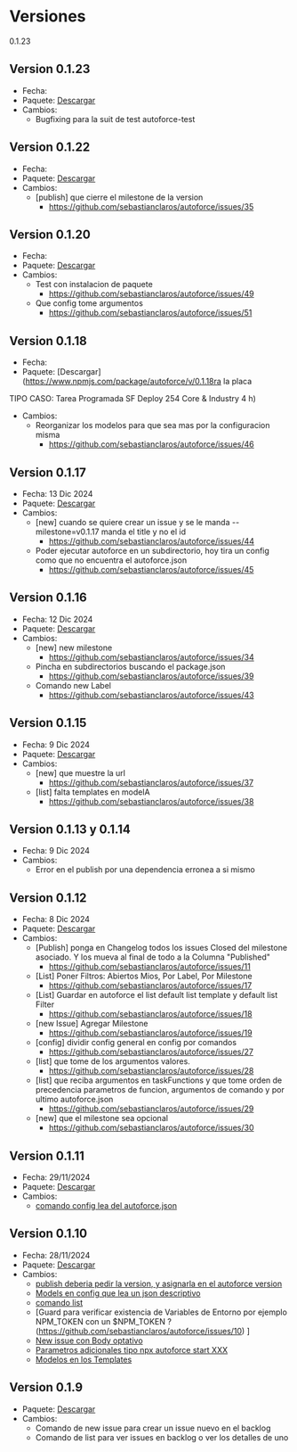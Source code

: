 # Versiones

0.1.23
## Version 0.1.23
- Fecha: 
- Paquete: [Descargar](https://www.npmjs.com/package/autoforce/v/0.1.23)
- Cambios:
    * Bugfixing para la suit de test autoforce-test

## Version 0.1.22
- Fecha: 
- Paquete: [Descargar](https://www.npmjs.com/package/autoforce/v/0.1.22)
- Cambios:
    * [publish] que cierre el milestone de la version
        - https://github.com/sebastianclaros/autoforce/issues/35
        
## Version 0.1.20
- Fecha: 
- Paquete: [Descargar](https://www.npmjs.com/package/autoforce/v/0.1.20)
- Cambios:
    * Test con instalacion de paquete
        - https://github.com/sebastianclaros/autoforce/issues/49
    * Que config tome argumentos
        - https://github.com/sebastianclaros/autoforce/issues/51

## Version 0.1.18
- Fecha: 
- Paquete: [Descargar](https://www.npmjs.com/package/autoforce/v/0.1.18ra la placa 

TIPO CASO: Tarea Programada SF Deploy 254 Core & Industry 4 h)
- Cambios:
    * Reorganizar los modelos para que sea mas por la configuracion misma
        - https://github.com/sebastianclaros/autoforce/issues/46


## Version 0.1.17
- Fecha: 13 Dic 2024
- Paquete: [Descargar](https://www.npmjs.com/package/autoforce/v/0.1.17)
- Cambios:
    * [new] cuando se quiere crear un issue y se le manda  --milestone&#x3D;v0.1.17 manda el title y no el id
        - https://github.com/sebastianclaros/autoforce/issues/44
    * Poder ejecutar autoforce en un subdirectorio, hoy tira un config como que no encuentra el autoforce.json
        - https://github.com/sebastianclaros/autoforce/issues/45

## Version 0.1.16
- Fecha: 12 Dic 2024
- Paquete: [Descargar](https://www.npmjs.com/package/autoforce/v/0.1.16)
- Cambios:
    * [new] new milestone 
        - https://github.com/sebastianclaros/autoforce/issues/34
    * Pincha en subdirectorios buscando el package.json
        - https://github.com/sebastianclaros/autoforce/issues/39
    * Comando new Label
        - https://github.com/sebastianclaros/autoforce/issues/43

## Version 0.1.15
- Fecha: 9 Dic 2024
- Paquete: [Descargar](https://www.npmjs.com/package/autoforce/v/0.1.15)
- Cambios:
    * [new] que muestre la url
        - https://github.com/sebastianclaros/autoforce/issues/37
    * [list] falta templates en modelA
        - https://github.com/sebastianclaros/autoforce/issues/38

## Version 0.1.13 y 0.1.14 
- Fecha: 9 Dic 2024
- Cambios:
    * Error en el publish por una dependencia erronea a si mismo
     
## Version 0.1.12
- Fecha: 8 Dic 2024
- Paquete: [Descargar](https://www.npmjs.com/package/autoforce/v/0.1.12)
- Cambios:
    * [Publish] ponga en Changelog todos los issues Closed del milestone asociado. Y los mueva al final de todo  a la Columna &quot;Published&quot;
        - https://github.com/sebastianclaros/autoforce/issues/11
    * [List] Poner Filtros: Abiertos Mios, Por Label, Por Milestone
        - https://github.com/sebastianclaros/autoforce/issues/17
    * [List] Guardar en autoforce el list default list template y default list Filter
        - https://github.com/sebastianclaros/autoforce/issues/18
    * [new Issue] Agregar Milestone
        - https://github.com/sebastianclaros/autoforce/issues/19
    * [config] dividir config general en config por comandos
        - https://github.com/sebastianclaros/autoforce/issues/27
    * [list] que tome de los argumentos valores.
        - https://github.com/sebastianclaros/autoforce/issues/28
    * [list] que reciba argumentos en taskFunctions y que tome orden de precedencia parametros de funcion, argumentos de comando y por ultimo autoforce.json
        - https://github.com/sebastianclaros/autoforce/issues/29
    * [new] que el milestone sea opcional
        - https://github.com/sebastianclaros/autoforce/issues/30

## Version 0.1.11
- Fecha: 29/11/2024
- Paquete: [Descargar](https://www.npmjs.com/package/autoforce/v/0.1.11)
- Cambios:
    * [comando config lea del autoforce.json](https://github.com/sebastianclaros/autoforce/issues/4)

## Version 0.1.10
- Fecha: 28/11/2024
- Paquete: [Descargar](https://www.npmjs.com/package/autoforce/v/0.1.10)
- Cambios:
    * [publish deberia pedir la version, y asignarla en el autoforce version](https://github.com/sebastianclaros/autoforce/issues/12)
    * [Models en config que lea un json descriptivo](https://github.com/sebastianclaros/autoforce/issues/9)
    * [comando list](https://github.com/sebastianclaros/autoforce/issues/1)
    * [Guard para verificar existencia de Variables de Entorno por ejemplo NPM_TOKEN con un $NPM_TOKEN ?
    (https://github.com/sebastianclaros/autoforce/issues/10)
    ]
    * [New issue con Body optativo](https://github.com/sebastianclaros/autoforce/issues/3)
    * [Parametros adicionales tipo npx autoforce start XXX](https://github.com/sebastianclaros/autoforce/issues/5)
    * [Modelos en los Templates](https://github.com/sebastianclaros/autoforce/issues/8)


## Version 0.1.9

- Paquete: [Descargar](https://www.npmjs.com/package/autoforce/v/0.1.9)
- Cambios:
    * Comando de new issue para crear un issue nuevo en el backlog
    * Comando de list para ver issues en backlog o ver los detalles de uno